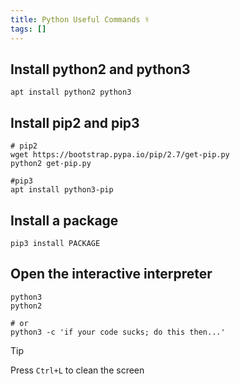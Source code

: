 ```yaml
---
title: Python Useful Commands ⚕️
tags: []
---
```

## Install python2 and python3 

```shell
apt install python2 python3
```

## Install pip2 and pip3

```shell
# pip2
wget https://bootstrap.pypa.io/pip/2.7/get-pip.py
python2 get-pip.py

#pip3
apt install python3-pip 
```

## Install a package

```shell
pip3 install PACKAGE
```

## Open the interactive interpreter

```shell
python3
python2

# or
python3 -c 'if your code sucks; do this then...'
```

>[!Tip]
>Press `Ctrl+L` to clean the screen

